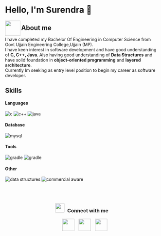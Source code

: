   # Hello, I'm Surendra 👋
<img align="left" src = "https://user-images.githubusercontent.com/63050133/156777293-72a6e681-2582-4a9d-ad92-09d1181d47c7.gif" width = 50px height=50px>
<h2 align="left" font-weight="bold">About me</h2>
 I have completed my Bachelor Of Engineering in Computer Science from Govt Ujjain Engineering College,Ujjain (MP).<br>
 I have keen interest in software development and have good understanding of <b>C, C++, Java</b>. Also having good understanding of <b>Data Structures</b> and  have solid foundation in <b>object-oriented programming</b> and <b>layered architecture</b>.<br>
Currently Im seeking as entry level position to begin my career as software developer.
 
 <h2>Skills</h2>
  
   <h4> Languages </h4> 
<d> <img src = "https://img.shields.io/badge/c-%2300599C.svg?logo=c&logoColor=white"  alt = "c"/></d>
<d> <img src = "https://img.shields.io/badge/C++-E34F26?style=for-the-badge&logo=c%2B%2B&logoColor=white" alt = "c++" /></d>
<d> <img src = "https://img.shields.io/badge/JAVA-%23ED8B00.svg?style=for-the-badge&logo=java&logoColor=white" alt = "java" /></d> 
          
 <h4> Database </h4>
       <img src = "https://img.shields.io/badge/MYSQL-%23404d59.svg?style=for-the-badge&logo=mysql&logoColor=%2361DAFB" alt = "mysql" />
 <h4> Tools </h4>
        <img src = "https://img.shields.io/badge/Gradle-02303A.svg?logo=Gradle&logoColor=white" alt = "gradle" />
	<img src = "https://img.shields.io/badge/git-%23F05033.svg?logo=git&logoColor=white" alt = "gradle" />
<h4> Other </h4>
       <img src = "https://img.shields.io/badge/DATA STRUCTURES-%2320232a.svg?style=for-the-badge&logo=quora%20photoshop&logoColor=white" alt = "data structures" />
       <img src = "https://img.shields.io/badge/COMMERCIAL AWARE-%23404d59.svg?style=for-the-badge&logo=Snapchat%20photoshop&logoColor=white" alt = "commercial aware" />
   
	
  </br></br>

  
<h3 align="center" > 
	<img src="https://media.giphy.com/media/iY8CRBdQXODJSCERIr/giphy.gif" width="30"height="30" style="margin-right: 10px;">Connect with me</h3>

<p align="center">

 <div align="center"  class="icons-social" style="margin-left: 10px;">
        <a style="margin-left: 10px;"  target="_blank" href="https://www.linkedin.com/in/sgour/">
			<img src="https://img.icons8.com/doodle/40/000000/linkedin--v2.png" width="40" height="40"></a>
        <a style="margin-left: 10px;" target="_blank" href="https://github.com/surendra">
		<img src="https://cdn.iconscout.com/icon/free/png-256/web-earth-online-market-planet-search-secure-1-9563.png" width="40" height="40"></a>
        <a style="margin-left: 10px;" target="_blank" href="mailto:sgour859@gmail.com">
			<img src="https://img.icons8.com/doodle/1x/gmail--v2.png" width="40" height="40"></a>
	

</div>

